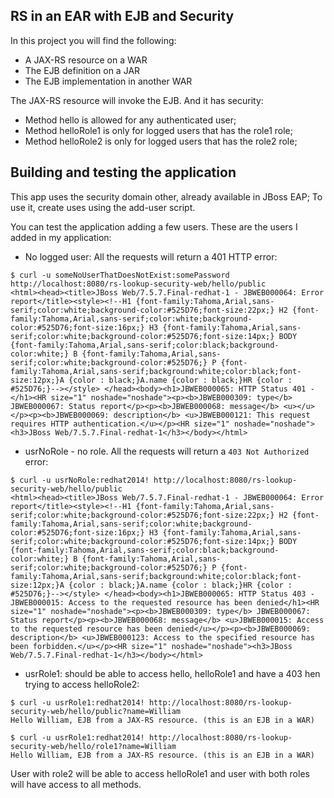 RS in an EAR with EJB and Security
--

In this project you will find the following:    
* A JAX-RS resource on a WAR* The EJB definition on a JAR* The EJB implementation in another WAR

The JAX-RS resource will invoke the EJB. And it has security:    
* Method hello is allowed for any authenticated user;* Method helloRole1 is only for logged users that has the role1 role;* Method helloRole2 is only for logged users that has the role2 role;
## Building and testing the application

This app uses the security domain other, already available in JBoss EAP; To use it, create uses using the add-user script.

You can test the application adding a few users. These are the users I added in my application:
* No logged user: All the requests will return a 401 HTTP error:    
~~~
$ curl -u someNoUserThatDoesNotExist:somePassword http://localhost:8080/rs-lookup-security-web/hello/public
<html><head><title>JBoss Web/7.5.7.Final-redhat-1 - JBWEB000064: Error report</title><style><!--H1 {font-family:Tahoma,Arial,sans-serif;color:white;background-color:#525D76;font-size:22px;} H2 {font-family:Tahoma,Arial,sans-serif;color:white;background-color:#525D76;font-size:16px;} H3 {font-family:Tahoma,Arial,sans-serif;color:white;background-color:#525D76;font-size:14px;} BODY {font-family:Tahoma,Arial,sans-serif;color:black;background-color:white;} B {font-family:Tahoma,Arial,sans-serif;color:white;background-color:#525D76;} P {font-family:Tahoma,Arial,sans-serif;background:white;color:black;font-size:12px;}A {color : black;}A.name {color : black;}HR {color : #525D76;}--></style> </head><body><h1>JBWEB000065: HTTP Status 401 - </h1><HR size="1" noshade="noshade"><p><b>JBWEB000309: type</b> JBWEB000067: Status report</p><p><b>JBWEB000068: message</b> <u></u></p><p><b>JBWEB000069: description</b> <u>JBWEB000121: This request requires HTTP authentication.</u></p><HR size="1" noshade="noshade"><h3>JBoss Web/7.5.7.Final-redhat-1</h3></body></html>
~~~
* usrNoRole - no role. All the requests will return a  `403 Not Authorized` error:~~~
$ curl -u usrNoRole:redhat2014! http://localhost:8080/rs-lookup-security-web/hello/public
<html><head><title>JBoss Web/7.5.7.Final-redhat-1 - JBWEB000064: Error report</title><style><!--H1 {font-family:Tahoma,Arial,sans-serif;color:white;background-color:#525D76;font-size:22px;} H2 {font-family:Tahoma,Arial,sans-serif;color:white;background-color:#525D76;font-size:16px;} H3 {font-family:Tahoma,Arial,sans-serif;color:white;background-color:#525D76;font-size:14px;} BODY {font-family:Tahoma,Arial,sans-serif;color:black;background-color:white;} B {font-family:Tahoma,Arial,sans-serif;color:white;background-color:#525D76;} P {font-family:Tahoma,Arial,sans-serif;background:white;color:black;font-size:12px;}A {color : black;}A.name {color : black;}HR {color : #525D76;}--></style> </head><body><h1>JBWEB000065: HTTP Status 403 - JBWEB000015: Access to the requested resource has been denied</h1><HR size="1" noshade="noshade"><p><b>JBWEB000309: type</b> JBWEB000067: Status report</p><p><b>JBWEB000068: message</b> <u>JBWEB000015: Access to the requested resource has been denied</u></p><p><b>JBWEB000069: description</b> <u>JBWEB000123: Access to the specified resource has been forbidden.</u></p><HR size="1" noshade="noshade"><h3>JBoss Web/7.5.7.Final-redhat-1</h3></body></html>
~~~
* usrRole1: should be able to access hello, helloRole1 and have a 403 hen trying to access helloRole2:~~~
$ curl -u usrRole1:redhat2014! http://localhost:8080/rs-lookup-security-web/hello/public?name=William
Hello William, EJB from a JAX-RS resource. (this is an EJB in a WAR)

$ curl -u usrRole1:redhat2014! http://localhost:8080/rs-lookup-security-web/hello/role1?name=William
Hello William, EJB from a JAX-RS resource. (this is an EJB in a WAR)
~~~

User with role2 will be able to access helloRole1 and user with both roles will have access to all methods.

